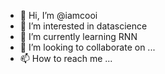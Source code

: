 - 👋 Hi, I’m @iamcooi
- 👀 I’m interested in datascience
- 🌱 I’m currently learning RNN
- 💞️ I’m looking to collaborate on ...
- 📫 How to reach me ...

<!---
iamcooi/iamcooi is a ✨ special ✨ repository because its `README.md` (this file) appears on your GitHub profile.
You can click the Preview link to take a look at your changes.
--->
